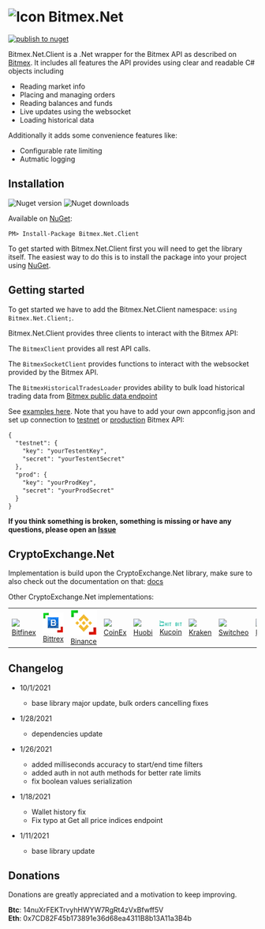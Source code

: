 # ![Icon](https://github.com/ridicoulous/Bitmex.Net/blob/master/Bitmex.Net/Icon/icon.png?raw=true) Bitmex.Net 

[![publish to nuget](https://github.com/ridicoulous/Bitmex.Net/actions/workflows/publish.yml/badge.svg)](https://github.com/ridicoulous/Bitmex.Net/actions/workflows/publish.yml)

Bitmex.Net.Client is a .Net wrapper for the Bitmex API as described on [Bitmex](https://www.bitmex.com/api/explorer/). It includes all features the API provides using clear and readable C# objects including 
* Reading market info
* Placing and managing orders
* Reading balances and funds
* Live updates using the websocket
* Loading historical data

Additionally it adds some convenience features like:
* Configurable rate limiting
* Autmatic logging
## Installation
![Nuget version](https://img.shields.io/nuget/v/Bitmex.Net.Client.svg) ![Nuget downloads](https://img.shields.io/nuget/dt/Bitmex.Net.Client.svg)

Available on [NuGet](https://www.nuget.org/packages/Bitmex.Net.Client/):
```
PM> Install-Package Bitmex.Net.Client
```
To get started with Bitmex.Net.Client first you will need to get the library itself. The easiest way to do this is to install the package into your project using [NuGet](https://www.nuget.org/packages/Bitmex.Net.Client/).

## Getting started
To get started we have to add the Bitmex.Net.Client namespace:  `using Bitmex.Net.Client;`.

Bitmex.Net.Client provides three clients to interact with the Bitmex API:

The `BitmexClient` provides all rest API calls.

The `BitmexSocketClient` provides functions to interact with the websocket provided by the Bitmex API.

The `BitmexHistoricalTradesLoader` provides ability to bulk load historical trading data from [Bitmex public data endpoint](https://www.bitmex.com/app/apiOverview#Historical-Data)

See [examples here](https://github.com/ridicoulous/Bitmex.Net/blob/master/Bitmex.Net.ClientExample/Program.cs). Note that you have to add your own appconfig.json and set up connection to [testnet](https://testnet.bitmex.com/) or [production](https://bitmex.com/) Bitmex API:

```
{
  "testnet": {
    "key": "yourTestentKey",
    "secret": "yourTestentSecret"
  },
  "prod": {
    "key": "yourProdKey",
    "secret": "yourProdSecret"
  }  
}
```
**If you think something is broken, something is missing or have any questions, please open an [Issue](https://github.com/ridicoulous/Bitmex.Net.Client/issues)**

## CryptoExchange.Net
Implementation is build upon the CryptoExchange.Net library, make sure to also check out the documentation on that: [docs](https://github.com/JKorf/CryptoExchange.Net)

Other CryptoExchange.Net implementations:
<table>
<tr>
<td><a href="https://github.com/JKorf/Bitfinex.Net"><img src="https://github.com/JKorf/Bitfinex.Net/blob/master/Bitfinex.Net/Icon/icon.png?raw=true"></a>
<br />
<a href="https://github.com/JKorf/Bitfinex.Net">Bitfinex</a>
</td>
<td><a href="https://github.com/JKorf/Bittrex.Net"><img src="https://github.com/JKorf/Bittrex.Net/blob/master/Bittrex.Net/Icon/icon.png?raw=true"></a>
<br />
<a href="https://github.com/JKorf/Bittrex.Net">Bittrex</a>
</td>
<td><a href="https://github.com/JKorf/Binance.Net"><img src="https://github.com/JKorf/Binance.Net/blob/master/Binance.Net/Icon/icon.png?raw=true"></a>
<br />
<a href="https://github.com/JKorf/Binance.Net">Binance</a>
</td>
<td><a href="https://github.com/JKorf/CoinEx.Net"><img src="https://github.com/JKorf/CoinEx.Net/blob/master/CoinEx.Net/Icon/icon.png?raw=true"></a>
<br />
<a href="https://github.com/JKorf/CoinEx.Net">CoinEx</a>
</td>
<td><a href="https://github.com/JKorf/Huobi.Net"><img src="https://github.com/JKorf/Huobi.Net/blob/master/Huobi.Net/Icon/icon.png?raw=true"></a>
<br />
<a href="https://github.com/JKorf/Huobi.Net">Huobi</a>
</td>
<td><a href="https://github.com/JKorf/Kucoin.Net"><img src="https://github.com/JKorf/Kucoin.Net/blob/master/Kucoin.Net/Icon/icon.png?raw=true"></a>
<br />
<a href="https://github.com/JKorf/Kucoin.Net">Kucoin</a>
</td>
<td><a href="https://github.com/JKorf/Kraken.Net"><img src="https://github.com/JKorf/Kraken.Net/blob/master/Kraken.Net/Icon/icon.png?raw=true"></a>
<br />
<a href="https://github.com/JKorf/Kraken.Net">Kraken</a>
</td>
<td><a href="https://github.com/Zaliro/Switcheo.Net"><img src="https://github.com/Zaliro/Switcheo.Net/blob/master/Resources/switcheo-coin.png?raw=true"></a>
<br />
<a href="https://github.com/Zaliro/Switcheo.Net">Switcheo</a>
</td>
<td><a href="https://github.com/ridicoulous/LiquidQuoine.Net"><img src="https://github.com/ridicoulous/LiquidQuoine.Net/blob/master/Resources/icon.png?raw=true"></a>
<br />
<a href="https://github.com/ridicoulous/LiquidQuoine.Net">Liquid</a>
</td>
<td><a href="https://github.com/burakoner/OKEx.Net"><img src="https://raw.githubusercontent.com/burakoner/OKEx.Net/master/Okex.Net/Icon/icon.png"></a>
<br />
<a href="https://github.com/burakoner/OKEx.Net">OKEx</a>
</td>
<td><a href="https://github.com/d-ugarov/Exante.Net"><img src="https://github.com/d-ugarov/Exante.Net/blob/master/Exante.Net/Icon/icon.png?raw=true"></a>
<br />
<a href="https://github.com/d-ugarov/Exante.Net">Exante</a>
</td>
</tr>
</table>

## Changelog
* 10/1/2021
  * base library major update, bulk orders cancelling fixes
* 1/28/2021
  * dependencies update
* 1/26/2021 
  * added milliseconds accuracy to start/end time filters
  * added auth in not auth methods for better rate limits
  * fix boolean values serialization

* 1/18/2021 
  * Wallet history fix
  * Fix typo at Get all price indices endpoint
  
* 1/11/2021 
  * base library update

## Donations
Donations are greatly appreciated and a motivation to keep improving.

**Btc**:  14nuXrFEKTrvyhHWYW7RgRt4zVxBfwff5V  
**Eth**:  0x7CD82F45b173891e36d68ea4311B8b13A11a3B4b
